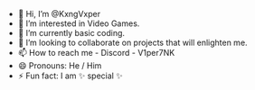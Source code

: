 - 👋 Hi, I’m @KxngVxper
- 👀 I’m interested in Video Games.
- 🌱 I’m currently basic coding.
- 💞️ I’m looking to collaborate on projects that will enlighten me.
- 📫 How to reach me - Discord - V1per7NK
- 😄 Pronouns: He / Him
- ⚡ Fun fact: I am ✨ special ✨ 

<!---
KxngVxper/KxngVxper is a ✨ special ✨ repository because its `README.md` (this file) appears on your GitHub profile.
You can click the Preview link to take a look at your changes.
--->
